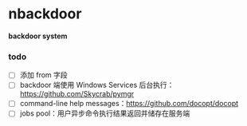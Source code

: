 # nbackdoor
**backdoor system**

### todo
- [ ] 添加 from 字段
- [ ] backdoor 端使用 Windows Services 后台执行：https://github.com/Skycrab/pymgr
- [ ] command-line help messages：https://github.com/docopt/docopt
- [ ] jobs pool：用户异步命令执行结果返回并储存在服务端